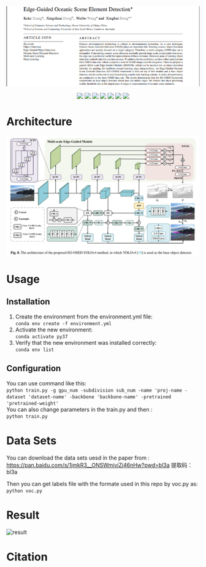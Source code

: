 <p align="center"> <a href="" ><img src="imgs/abstract.png"></a></p>
<p align="center"> 
<a href="" ><img src="https://img.shields.io/badge/HOME-KBS-blue.svg"></a>
<a href="" ><img src="https://img.shields.io/badge/HOME-Paper-important.svg"></a>
<a href="" ><img src="https://img.shields.io/badge/PDF-Paper-blueviolet.svg"></a>
<a href="" ><img src="https://img.shields.io/badge/-Poster-ff69b7.svg"></a>
<a href="" ><img src="https://img.shields.io/badge/-Video-brightgreen.svg"></a>
<a href="" ><img src="https://img.shields.io/badge/-Supplementary-green.svg"></a>
<a href="" ><img src="https://img.shields.io/badge/-WeightsFiles-blue.svg"></a>
</p>

# Architecture

![archioverall](imgs/EG-OSED-YOLOv4.JPG)

# Usage
## Installation
1. Create the environment from the environment.yml file:  
   ```conda env create -f environment.yml```    
2. Activate the new environment:  
   `conda activate py37`  
3. Verify that the new environment was installed correctly:  
    `conda env list`

## Configuration
You can use command like this:  
`python train.py -g gpu_num -subdivision sub_num -name 'proj-name -dataset 'dataset-name' -backbone 'backbone-name' -pretrained 'pretrained-weight' `  
You can also change parameters in the train.py and then :  
`python train.py`  
  
# Data Sets
You can download the data sets uesd in the paper from : https://pan.baidu.com/s/1jmkR3__ONSWmivjZj46nHw?pwd=bl3a 提取码：bl3a    

Then you can get labels file with the formate used in this repo by voc.py as:  
`python voc.py`  

# Result
![result](imgs/results.JPG)

# Citation
